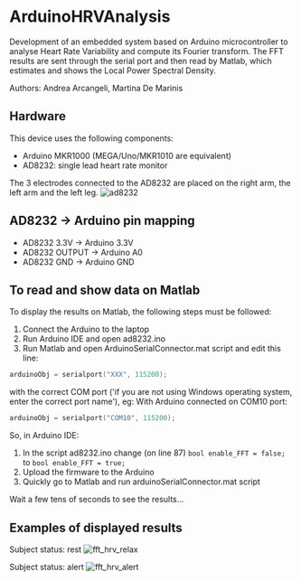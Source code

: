 # ArduinoHRVAnalysis
Development of an embedded system based on Arduino microcontroller to analyse Heart Rate Variability and compute its Fourier transform. The FFT results are sent through the serial port and then read by Matlab, which estimates and shows the Local Power Spectral Density.

Authors: 
Andrea Arcangeli,
Martina De Marinis

## Hardware 
This device uses the following components:
- Arduino MKR1000 (MEGA/Uno/MKR1010 are equivalent)
- AD8232: single lead heart rate monitor

The 3 electrodes connected to the AD8232 are placed on the right arm, the left arm and the left leg.
![ad8232](https://user-images.githubusercontent.com/63754081/223095052-1d2bc996-6273-4a90-8e77-8634393d53e7.jpg)

## AD8232 -> Arduino pin mapping
- AD8232 3.3V -> Arduino 3.3V
- AD8232 OUTPUT -> Arduino A0
- AD8232 GND -> Arduino GND

## To read and show data on Matlab
To display the results on Matlab, the following steps must be followed:
1. Connect the Arduino to the laptop
2. Run Arduino IDE and open ad8232.ino
3. Run Matlab and open ArduinoSerialConnector.mat script and edit this line:
```C 
arduinoObj = serialport("XXX", 115200); 
```
with the correct COM port ('if you are not using Windows operating system, enter the correct port name'), eg:
With Arduino connected on COM10 port:
```C 
arduinoObj = serialport("COM10", 115200); 
```

So, in Arduino IDE:
1. In the script ad8232.ino change (on line 87) ``` bool enable_FFT = false; ``` to ``` bool enable_FFT = true; ```
2. Upload the firmware to the Arduino
3. Quickly go to Matlab and run arduinoSerialConnector.mat script

Wait a few tens of seconds to see the results...

## Examples of displayed results

Subject status: rest
![fft_hrv_relax](https://user-images.githubusercontent.com/63754081/223096113-7e334973-ace8-43c8-be1e-789d6869a6e9.png)

Subject status: alert
![fft_hrv_alert](https://user-images.githubusercontent.com/63754081/223096142-a70c44ef-7357-40d7-aa0c-178d64a7a0ff.png)
